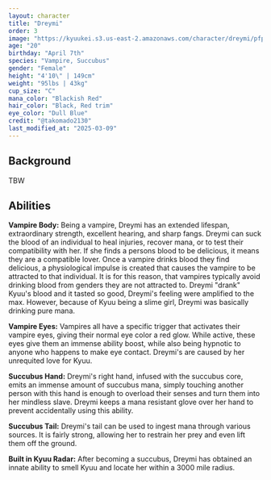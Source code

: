 ```yaml
---
layout: character
title: "Dreymi"
order: 3
image: "https://kyuukei.s3.us-east-2.amazonaws.com/character/dreymi/pfp.png"
age: "20"
birthday: "April 7th"
species: "Vampire, Succubus"
gender: "Female"
height: "4'10\" | 149cm"
weight: "95lbs | 43kg"
cup_size: "C"
mana_color: "Blackish Red"
hair_color: "Black, Red trim"
eye_color: "Dull Blue"
credit: "@takomado2130"
last_modified_at: "2025-03-09"
---
```


## Background

TBW

## Abilities

**Vampire Body:** Being a vampire, Dreymi has an extended lifespan, extraordinary strength, excellent hearing, and sharp fangs. Dreymi can suck the blood of an individual to heal injuries, recover mana, or to test their compatibility with her. If she finds a persons blood to be delicious, it means they are a compatible lover. Once a vampire drinks blood they find delicious, a physiological impulse is created that causes the vampire to be attracted to that individual. It is for this reason, that vampires typically avoid drinking blood from genders they are not attracted to. Dreymi "drank" Kyuu's blood and it tasted so good, Dreymi's feeling were amplified to the max. However, because of Kyuu being a slime girl, Dreymi was basically drinking pure mana.

**Vampire Eyes:** Vampires all have a specific trigger that activates their vampire eyes, giving their normal eye color a red glow. While active, these eyes give them an immense ability boost, while also being hypnotic to anyone who happens to make eye contact. Dreymi's are caused by her unrequited love for Kyuu.

**Succubus Hand:** Dreymi's right hand, infused with the succubus core, emits an immense amount of succubus mana, simply touching another person with this hand is enough to overload their senses and turn them into her mindless slave. Dreymi keeps a mana resistant glove over her hand to prevent accidentally using this ability.

**Succubus Tail:** Dreymi's tail can be used to ingest mana through various sources. It is fairly strong, allowing her to restrain her prey and even lift them off the ground.

**Built in Kyuu Radar:** After becoming a succubus, Dreymi has obtained an innate ability to smell Kyuu and locate her within a 3000 mile radius.
